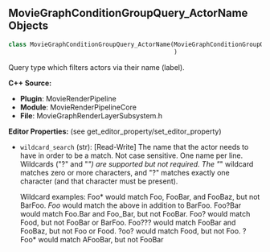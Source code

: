 ## MovieGraphConditionGroupQuery_ActorName Objects

```python
class MovieGraphConditionGroupQuery_ActorName(MovieGraphConditionGroupQueryBase
                                              )
```

Query type which filters actors via their name (label).

**C++ Source:**

- **Plugin**: MovieRenderPipeline
- **Module**: MovieRenderPipelineCore
- **File**: MovieGraphRenderLayerSubsystem.h

**Editor Properties:** (see get_editor_property/set_editor_property)

- ``wildcard_search`` (str):  [Read-Write] The name that the actor needs to have in order to be a match. Not case sensitive. One name per line. Wildcards ("?" and "*") are supported but not required.
  The "*" wildcard matches zero or more characters, and "?" matches exactly one character (and that character must be present).

  Wildcard examples:
  Foo* would match Foo, FooBar, and FooBaz, but not BarFoo.
  *Foo* would match the above in addition to BarFoo.
  Foo?Bar would match Foo.Bar and Foo_Bar, but not FooBar.
  Foo? would match Food, but not FooBar or BarFoo.
  Foo??? would match FooBar and FooBaz, but not Foo or Food.
  ?oo? would match Food, but not Foo.
  ?Foo* would match AFooBar, but not FooBar

<a id="unreal.MovieGraphConditionGroupQuery_ActorType"></a>